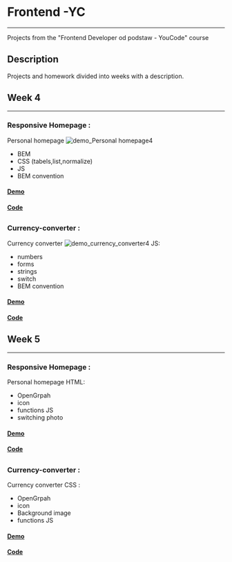 # Frontend -YC
******
Projects from the "Frontend Developer od podstaw - YouCode" course

## Description
Projects and homework divided into weeks with a description.


## Week 4
******
### Responsive Homepage :
Personal homepage
<img src="https://github.com/dominikblak/Frontend-YC/blob/master/Tydzien-4/homepage/img/Animation.gif" alt="demo_Personal homepage4" >
- BEM
- CSS (tabels,list,normalize)
- JS
- BEM convention
#### [Demo](https://dominikblak.github.io/Frontend-YC/Tydzien-4/homepage/)
#### [Code](https://github.com/dominikblak/Frontend-YC/tree/master/Tydzien-4/homepage)
##
### Currency-converter :
Currency converter
<img src="https://github.com/dominikblak/Frontend-YC/blob/master/Tydzien-4/currency-converter/img/animation_currency_converter.gif" alt="demo_currency_converter4" >
JS:
- numbers
- forms
- strings
- switch
- BEM convention
#### [Demo](https://dominikblak.github.io/Frontend-YC/Tydzien-4/currency-converter/)
#### [Code](https://github.com/dominikblak/Frontend-YC/tree/master/Tydzien-4/currency-converter)

## Week 5
******
### Responsive Homepage :
Personal homepage
HTML:
- OpenGrpah
- icon
- functions JS
- switching photo
#### [Demo](https://dominikblak.github.io/Frontend-YC/Tydzien-5/homepage/)
#### [Code](https://github.com/dominikblak/Frontend-YC/tree/master/Tydzien-5/homepage)
##
### Currency-converter :
Currency converter
CSS :
- OpenGrpah
- icon
- Background image
- functions JS
#### [Demo](https://dominikblak.github.io/Frontend-YC/Tydzien-5/currency-converter/)
#### [Code](https://github.com/dominikblak/Frontend-YC/tree/master/Tydzien-5/currency-converter)

